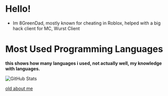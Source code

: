# Hello!
- Im 8GreenDad, mostly known for cheating in Roblox, helped with a big hack client for MC, Wurst Client
# Most Used Programming Languages
**this shows how many languages i used, not actually well, my knowledge with languages.**

![GitHub Stats](https://github-readme-stats.vercel.app/api?8granddadpg=octocat&show_icons=true&theme=radical)



[old about me](https://8granddadpg.github.io/about-me/)

